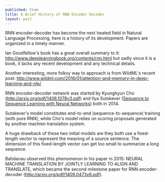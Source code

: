 ```yaml
---
published: true
title: A Brief History of RNN Encoder Decoder
layout: post
---
```



RNN encoder-decoder has become the next heated field in Natural Language Processing, here is a history of its development. Papers are organized in a timely manner.

Ian Goodfellow's book has a great overall summary to it: http://www.deeplearningbook.org/contents/rnn.html
but sadly since it is a book, it lacks any recent development and any technical details.

Another interesting, more folksy way to approach is from WildML's recent post: http://www.wildml.com/2016/01/attention-and-memory-in-deep-learning-and-nlp/

RNN encoder-decoder network was started by Kyunghyun Cho (http://arxiv.org/pdf/1406.1078v3.pdf) and Ilya Sutskever ([Sequence to Sequence Learning with Neural Networks](http://papers.nips.cc/paper/5346-sequence-to-sequence-learning-with-neural-networks.pdf)) both in 2014.

Sutskever's model constitutes end-to-end (sequence-to-sequence) training (with pure RNN), while Cho's model relies on scoring proposals generated by another machien translation system.

A huge drawback of these two initial models are they both use a fixed-length vector to represent the meaning of a source sentence. The dimension of this fixed-length vector can get too small to summarize a long sequence.

Bahdanau observed this phenomenon in his paper in 2015: NEURAL MACHINE TRANSLATION BY JOINTLY LEARNING TO ALIGN AND TRANSLATE, which became the second milestone paper for RNN encoder-decoder (http://arxiv.org/pdf/1409.0473v6.pdf).
